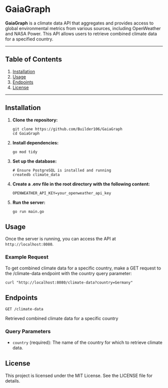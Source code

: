 # GaiaGraph

**GaiaGraph** is a climate data API that aggregates and provides access to global environmental metrics from various sources, including OpenWeather and NASA Power. This API allows users to retrieve combined climate data for a specified country.

---

## Table of Contents
1. [Installation](#installation)
2. [Usage](#usage)
3. [Endpoints](#endpoints)
4. [License](#license)

---

## Installation

1. **Clone the repository:**
   ```
   git clone https://github.com/Builder106/GaiaGraph
   cd GaiaGraph
   ```

2. **Install dependencies:**
   ```
   go mod tidy
   ```

3. **Set up the database:**
   ```
   # Ensure PostgreSQL is installed and running
   createdb climate_data
   ```

4. **Create a .env file in the root directory with the following content:**
   ```
   OPENWEATHER_API_KEY=your_openweather_api_key
   ```

5. **Run the server:**
   ```
   go run main.go
   ```

## Usage

Once the server is running, you can access the API at `http://localhost:8080`.

### Example Request

To get combined climate data for a specific country, make a GET request to the /climate-data endpoint with the country query parameter:

```
curl "http://localhost:8080/climate-data?country=Germany"
```

## Endpoints

`GET /climate-data`

Retrieved combined climate data for a specific country

### Query Parameters
* `country` (required): The name of the country for which to retrieve climate data.

## License

This project is licensed under the MIT License. See the LICENSE file for details.
